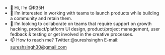- 👋 Hi, I’m @R35H
- 👀 I’m interested in working with teams to launch products while building a community and retain them. 
- 💞️ I’m looking to collaborate on teams that require support on growth hacking, product/platform UI design, product/project management, user fedback & testing or get involved in the creative processes.
- 📫 How to reach me? Twitter:@sureshsinghn E-mail: sureshsingh30@gmail.com

<!---
R35H/R35H is a ✨ special ✨ repository because its `README.md` (this file) appears on your GitHub profile.
You can click the Preview link to take a look at your changes.
--->
